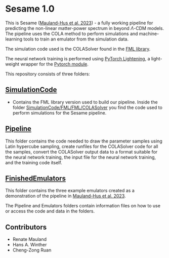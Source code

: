 # Sesame 1.0

This is Sesame ([Mauland-Hus et al. 2023](#)) - a fully working pipeline for predicting the non-linear matter-power spectrum in beyond $\Lambda$-CDM models. The pipeline uses the COLA method to perform simulations and machine-learning tools to train an emulator from the simulation data.

The simulation code used is the COLASolver found in the [FML library](https://github.com/HAWinther/FML).

The neural network training is performed using [PyTorch Lightening](https://lightning.ai/), a light-weight wrapper for the [Pytorch module](https://pytorch.org/). 

This repository consists of three folders:

## [SimulationCode](SimulationCode/)
- Contains the FML library version used to build our pipeline. Inside the folder [SimulationCode/FML/FML/COLASolver](SimulationCode/FML/FML/COLASolver) you find the code used to perform simulations for the Sesame pipeline.

## [Pipeline](Pipeline/)
This folder contains the code needed to draw the parameter samples using Latin hypercube sampling, create runfiles for the COLASolver code for all the samples, convert the COLASolver output data to a format suitable for the neural network training, the input file for the neural network training, and the training code itself. 

## [FinishedEmulators](FinishedEmulators/)
This folder contains the three example emulators created as a demonstration of the pipeline in [Mauland-Hus et al. 2023](#). 

The Pipeline and Emulators folders contain information files on how to use or access the code and data in the folders.

## Contributors

- Renate Mauland
- Hans A. Winther
- Cheng-Zong Ruan
